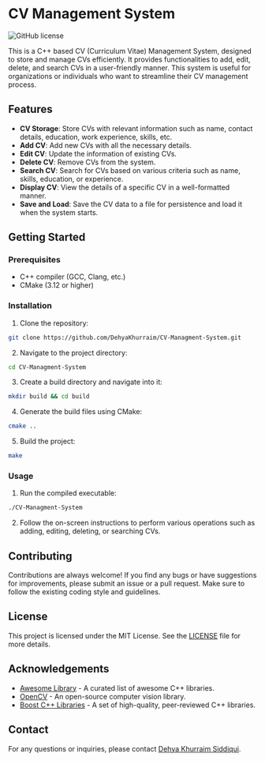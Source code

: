 # CV Management System

![GitHub license](https://img.shields.io/badge/license-MIT-blue.svg)

This is a C++ based CV (Curriculum Vitae) Management System, designed to store and manage CVs efficiently. It provides functionalities to add, edit, delete, and search CVs in a user-friendly manner. This system is useful for organizations or individuals who want to streamline their CV management process.

## Features

- **CV Storage**: Store CVs with relevant information such as name, contact details, education, work experience, skills, etc.
- **Add CV**: Add new CVs with all the necessary details.
- **Edit CV**: Update the information of existing CVs.
- **Delete CV**: Remove CVs from the system.
- **Search CV**: Search for CVs based on various criteria such as name, skills, education, or experience.
- **Display CV**: View the details of a specific CV in a well-formatted manner.
- **Save and Load**: Save the CV data to a file for persistence and load it when the system starts.

## Getting Started

### Prerequisites

- C++ compiler (GCC, Clang, etc.)
- CMake (3.12 or higher)

### Installation

1. Clone the repository:

```bash
git clone https://github.com/DehyaKhurraim/CV-Managment-System.git
```

2. Navigate to the project directory:

```bash
cd CV-Managment-System
```

3. Create a build directory and navigate into it:

```bash
mkdir build && cd build
```

4. Generate the build files using CMake:

```bash
cmake ..
```

5. Build the project:

```bash
make
```

### Usage

1. Run the compiled executable:

```bash
./CV-Managment-System
```

2. Follow the on-screen instructions to perform various operations such as adding, editing, deleting, or searching CVs.

## Contributing

Contributions are always welcome! If you find any bugs or have suggestions for improvements, please submit an issue or a pull request. Make sure to follow the existing coding style and guidelines.

## License

This project is licensed under the MIT License. See the [LICENSE](LICENSE) file for more details.

## Acknowledgements

- [Awesome Library](https://github.com/awesome/awesome) - A curated list of awesome C++ libraries.
- [OpenCV](https://opencv.org/) - An open-source computer vision library.
- [Boost C++ Libraries](https://www.boost.org/) - A set of high-quality, peer-reviewed C++ libraries.

## Contact

For any questions or inquiries, please contact [Dehya Khurraim Siddiqui](mailto:dehya.khurraim@gmail.com).
